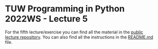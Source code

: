 # TUW Programming in Python 2022WS - Lecture 5

For the fifth lecture/exercise you can find all the material in the [public lecture repository](
https://github.com/adaamko/tuw-python-2022ws-assignment5-starter-code). You can also find all the instructions in the [README.md](https://github.com/adaamko/tuw-python-2022ws-assignment5-starter-code/blob/main/README.md) file.